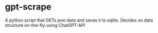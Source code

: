 # gpt-scrape
A python script that GETs json data and saves it to sqlite. Decides on data structure on-the-fly-using ChatGPT-API
